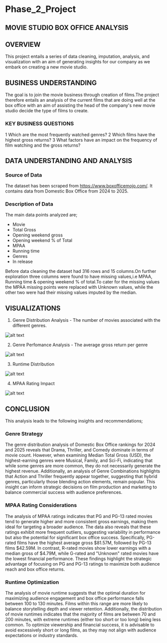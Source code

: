 # Phase_2_Project

## MOVIE STUDIO BOX OFFICE ANALYSIS

## OVERVIEW

This project entails a series of data cleaning, imputation, analysis, and visualization with an aim of generating insights for our company as we embark on creating a new movie studio.


## BUSINESS UNDERSTANDING

The goal is to join the movie business through creation of films.The project therefore entails an analysis of the current films that are doing well at the box office with an aim of assisting the head of the company's new movie studio decide the type of films to create.

### KEY BUSINESS QUESTIONS

1 Which are the most frequently watched genres?
2 Which films have the highest gross returns?
3 What factors have an impact on the frequency of film watching and the gross returns?

## DATA UNDERSTANDING AND ANALYSIS
### Source of Data

The dataset has been scraped  from https://www.boxofficemojo.com/. It contains data from Domestic Box Office from 2024 to 2025.

### Description of Data

The main data points analyzed are;

- Movie
- Total Gross
- Opening weekend gross
- Opening weekend % of Total
- MPAA
- Running time
- Genres
- In release


Before data cleaning the dataset had 316 rows and 15 columns.On further exploration three columns were found to have missing values,i.e MPAA, Running time & opening weekend % of total.To cater for the missing values the MPAA missing points were replaced with Unknown values, while the other two were had their missing values imputed by the median.

## VISUALIZATIONS

1. Genre Distribution Analysis - The number of movies associated with the different genres.

![alt text](image.png)

2. Genre Perfomance Analysis - The average gross return per genre

![alt text](image-1.png)

3. Runtime Distribution

![alt text](image-2.png)

4. MPAA Rating Impact

![alt text](image-3.png)


## CONCLUSION

This analysis leads to the following insights and recommendations;


### Genre Strategy

The genre distribution analysis of Domestic Box Office rankings for 2024 and 2025 reveals that Drama, Thriller, and Comedy dominate in terms of movie count. However, when examining Median Total Gross (USD), the highest-earning genres were Musical, Family, and Sci-Fi, indicating that while some genres are more common, they do not necessarily generate the highest revenue. Additionally, an analysis of Genre Combinations highlights that Action and Thriller frequently appear together, suggesting that hybrid genres, particularly those blending action elements, remain popular. This insight can inform strategic decisions on film production and marketing to balance commercial success with audience preferences.


### MPAA Rating Considerations
The analysis of MPAA ratings indicates that PG and PG-13 rated movies tend to generate higher and more consistent gross earnings, making them ideal for targeting a broader audience. The data also reveals that these ratings exhibit more frequent outliers, suggesting variability in performance but also the potential for significant box office success. Specifically, PG-rated films have the highest average gross $81.57M, followed by PG-13 films $42.59M. In contrast, R-rated movies show lower earnings with a median gross of $4.79M, while G-rated and "Unknown" rated movies have the lowest financial performance. These findings highlight the strategic advantage of focusing on PG and PG-13 ratings to maximize both audience reach and box office returns.

### Runtime Optimization
The analysis of movie runtime suggests that the optimal duration for maximizing audience engagement and box office performance falls between 100 to 130 minutes. Films within this range are more likely to balance storytelling depth and viewer retention. Additionally, the distribution of movie runtimes indicates that the majority of films are between 70 and 200 minutes, with extreme runtimes (either too short or too long) being less common. To optimize viewership and financial success, it is advisable to avoid excessively short or long films, as they may not align with audience expectations or industry standards.

